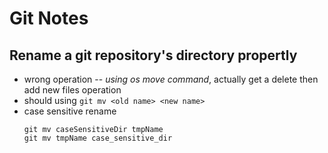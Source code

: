 # Git Notes

## Rename a git repository's directory propertly
* wrong operation -- *using os move command*, actually get a delete then add new files operation
* should using `git mv <old name> <new name>`
* case sensitive rename
  ```
  git mv caseSensitiveDir tmpName
  git mv tmpName case_sensitive_dir
  ```
